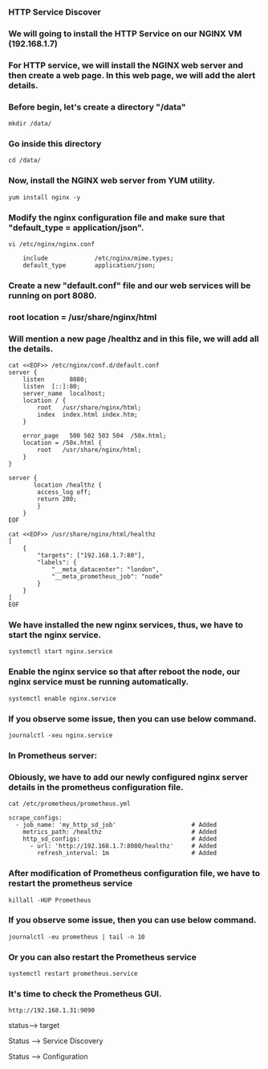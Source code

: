 ### HTTP Service Discover
### We will going to install the HTTP Service on our NGINX VM (192.168.1.7)
### For HTTP service, we will install the NGINX web server and then create a web page. In this web page, we will add the alert details.

### Before begin, let's create a directory "/data"
```
mkdir /data/
```

### Go inside this directory
```
cd /data/
```
### Now, install the NGINX web server from YUM utility.
```
yum install nginx -y
```
### Modify the nginx configuration file and make sure that "default_type = application/json".
```
vi /etc/nginx/nginx.conf
```
```
    include             /etc/nginx/mime.types;
    default_type        application/json;
```
### Create a new "default.conf" file and our web services will be running on port 8080.
### root location = /usr/share/nginx/html
### Will mention a new page /healthz and in this file, we will add all the details.
```
cat <<EOF>> /etc/nginx/conf.d/default.conf 
server {
    listen       8080;
    listen  [::]:80;
    server_name  localhost;
    location / {
        root   /usr/share/nginx/html;
        index  index.html index.htm;
    }

    error_page   500 502 503 504  /50x.html;
    location = /50x.html {
        root   /usr/share/nginx/html;
    }
}

server { 
       location /healthz {
        access_log off;
        return 200;
		}
	}
EOF
```


```
cat <<EOF>> /usr/share/nginx/html/healthz 
[
    {
        "targets": ["192.168.1.7:80"],
        "labels": {
            "__meta_datacenter": "london",
            "__meta_prometheus_job": "node"
        }
    }
]
EOF
```
### We have installed the new nginx services, thus, we have to start the nginx service.
```
systemctl start nginx.service 
```
### Enable the nginx service so that after reboot the node, our nginx service must be running automatically. 
```
systemctl enable nginx.service 
```
### If you observe some issue, then you can use below command. 
```
journalctl -xeu nginx.service
```


### In Prometheus server:
### Obiously, we have to add our newly configured nginx server details in the prometheus configuration file. 
```
cat /etc/prometheus/prometheus.yml
```
```
scrape_configs:
  - job_name: 'my_http_sd_job'                     # Added
    metrics_path: /healthz                         # Added
    http_sd_configs:                               # Added
      - url: 'http://192.168.1.7:8080/healthz'     # Added
        refresh_interval: 1m                       # Added
```
### After modification of Prometheus configuration file, we have to restart the prometheus service
```
killall -HUP Prometheus
```
###  If you observe some issue, then you can use below command. 
```
journalctl -eu prometheus | tail -n 10
```
### Or you can also restart the Prometheus service
```
systemctl restart prometheus.service 
```
### It's time to check the Prometheus GUI.
```
http://192.168.1.31:9090
```
status--> target 

Status  --> Service Discovery

Status  --> Configuration

